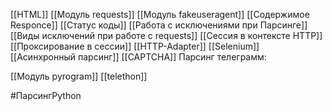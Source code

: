 [[HTML]]
[[Модуль requests]]
[[Модуль fakeuseragent]]
[[Содержимое Responce]]
[[Статус коды]]
[[Работа с исключениями при Парсинге]]
[[Виды исключений при работе с requests]]
[[Сессия в контексте HTTP]]
[[Проксирование в сессии]]
[[HTTP-Adapter]]
[[Selenium]]
[[Асинхронный парсинг]]
[[CAPTCHA]]
Парсинг телеграмм:

[[Модуль pyrogram]]
[[telethon]]


#ПарсингPython